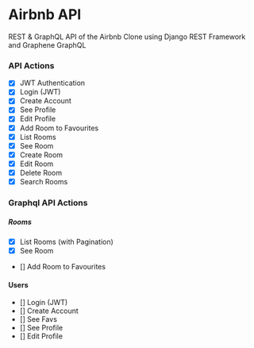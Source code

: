 # Airbnb API

REST & GraphQL API of the Airbnb Clone using Django REST Framework and Graphene GraphQL

### API Actions

- [x] JWT Authentication
- [x] Login (JWT)
- [x] Create Account
- [x] See Profile
- [x] Edit Profile
- [x] Add Room to Favourites
- [x] List Rooms
- [x] See Room
- [x] Create Room
- [x] Edit Room
- [x] Delete Room
- [x] Search Rooms

### Graphql API Actions

##### Rooms

- [x] List Rooms (with Pagination)
- [x] See Room
- [] Add Room to Favourites

#### Users

- [] Login (JWT)
- [] Create Account
- [] See Favs
- [] See Profile
- [] Edit Profile
